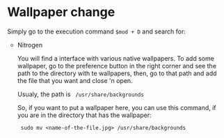 <h1> Wallpaper change </h1>

<p> Simply go to the execution command <code>$mod + D</code> and search for:

<ul style="list-style-type:circle">
  <li>Nitrogen
</u>

You will find a interface with various native wallpapers. To add some wallpaper, go to the preference button in
the right corner and see the path to the directory with te wallpapers, then, go to that path and add the file that you want and close 'n open.<br>

Usualy, the path is <code> /usr/share/backgrounds</code>

So, if you want to put a wallpaper here, you can use this command, if you are in the directory that has the wallpaper: <br>

<code> sudo mv <name-of-the-file.jpg> /usr/share/backgrounds </code>
</p>
